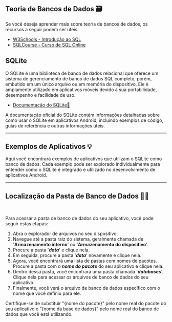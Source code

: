 ## Teoria de Bancos de Dados 🗃️


Se você deseja aprender mais sobre teoria de bancos de dados, os recursos a seguir podem ser úteis:

- [W3Schools - Introdução ao SQL](https://www.w3schools.com/sql/sql_intro.asp)
- [SQLCourse - Curso de SQL Online](https://www.sqlcourse.com/)

## SQLite 

O SQLite é uma biblioteca de banco de dados relacional que oferece um sistema de gerenciamento de banco de dados SQL completo, porém, embutido em um único arquivo ou em memória do dispositivo. Ele é amplamente utilizado em aplicativos móveis devido à sua portabilidade, desempenho e facilidade de uso.

- [Documentação do SQLite📖](https://www.sqlite.org/docs.html)

A documentação oficial do SQLite  contém informações detalhadas sobre como usar o SQLite em aplicativos Android, incluindo exemplos de código, guias de referência e outras informações úteis.

<hr/>

## Exemplos de Aplicativos 💡


Aqui você encontrará exemplos de aplicativos que utilizam o SQLite como banco de dados. Cada exemplo pode ser explorado individualmente para entender como o SQLite é integrado e utilizado no desenvolvimento de aplicativos Android.


<hr/>

## Localização da Pasta de Banco de Dados 🔎📁
<br/>

Para acessar a pasta de banco de dados do seu aplicativo, você pode seguir estas etapas:

1. Abra o explorador de arquivos no seu dispositivo.
2. Navegue até a pasta raiz do sistema, geralmente chamada de '**Armazenamento interno**' ou '**Armazenamento do dispositivo**'.
3. Procure a pasta '***data***' e clique nela.
4. Em seguida, procure a pasta '***data***' novamente e clique nela.
5. Agora, você encontrará uma lista de pastas com nomes de pacotes. Procure a pasta com o ***nome do pacote*** do seu aplicativo e clique nela.
6. Dentro dessa pasta, você encontrará uma pasta chamada '***databases***'. Clique nela para acessar os arquivos de banco de dados do seu aplicativo.
7. Finalmente, você verá o arquivo de banco de dados específico com o nome que você definiu para ele.

Certifique-se de substituir "{nome do pacote}" pelo nome real do pacote do seu aplicativo e "{nome da base de dados}" pelo nome real do banco de dados que você está utilizando.